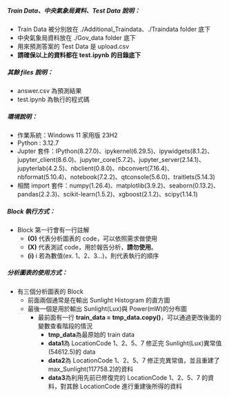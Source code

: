 ##### Train Data、中央氣象局資料、Test Data 說明：

- Train Data 被分別放在 ./Additional_Traindata、./Traindata folder 底下
- 中央氣象局資料放在 ./Gov_data folder 底下
- 用來預測答案的 Test Data 是 upload.csv
- **請確保以上的資料都在 test.ipynb 的目錄底下**

##### 其餘 files 說明：

- answer.csv 為預測結果
- test.ipynb 為執行的程式碼

##### 環境說明：

- 作業系統：Windows 11 家用版 23H2
- Python : 3.12.7
- Jupter 套件：IPython(8.27.0)、ipykernel(6.29.5)、ipywidgets(8.1.2)、jupyter_client(8.6.0)、jupyter_core(5.7.2)、jupyter_server(2.14.1)、jupyterlab(4.2.5)、nbclient(0.8.0)、nbconvert(7.16.4)、nbformat(5.10.4)、notebook(7.2.2)、qtconsole(5.6.0)、traitlets(5.14.3)
- 相關 import 套件：numpy(1.26.4)、matplotlib(3.9.2)、seaborn(0.13.2)、pandas(2.2.3)、scikit-learn(1.5.2)、xgboost(2.1.2)、scipy(1.14.1)

##### Block 執行方式：

- Block 第一行會有一行註解
  - **(O)** 代表分析圖表的 code，可以依照需求做使用
  - **(X)** 代表測試 code，用於報告分析，**請勿使用**。
  - **(i)** i 若為數值(ex. 1、2、3...)，則代表執行的順序

##### 分析圖表的使用方式：

- 有三個分析圖表的 Block
  - 前面兩個通常是在輸出 Sunlight Histogram 的直方圖
  - 最後一個是用於輸出 Sunlight(Lux)與 Power(mW)的分布圖
    - 最前面有一行 **train_data = tmp_data.copy()**，可以通過更改後面的變數查看階段的情況
      - **tmp_data**為最原始的 train data
      - **data1**為 LocationCode 1、2、5、7 修正完 Sunlight(Lux)異常值(54612.5)的 data
      - **data2**為 LocationCode 1、2、5、7 修正完異常值，並且重建了 max_Sunlight(117758.2)的資料
      - **data3**為利用先前已修復完的 LocationCode 1、2、5、7 的資料，對其餘 LocationCode 進行重建後所得的資料
